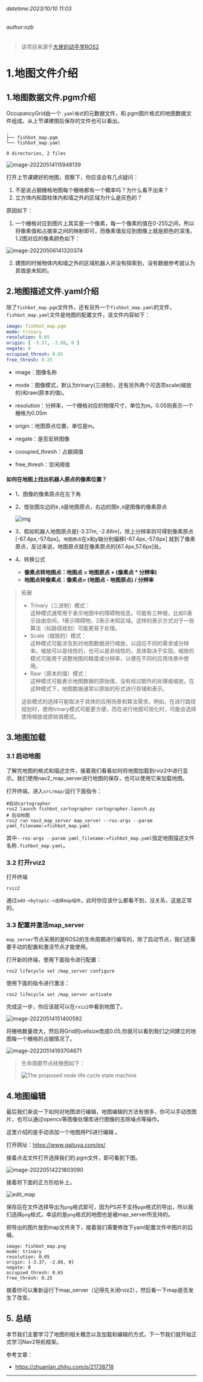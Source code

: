 ###### datetime:2023/10/10 11:03

###### author:nzb

> 该项目来源于[大佬的动手学ROS2](https://fishros.com/d2lros2)

# 1.地图文件介绍

## 1.地图数据文件.pgm介绍

OccupancyGrid由一个`.yaml格式`的元数据文件，和.pgm图片格式的地图数据文件组成。从上节课建图后保存的文件也可以看出。

```
.
├── fishbot_map.pgm
└── fishbot_map.yaml

0 directories, 2 files
```

![image-20220514115948139](imgs/image-20220514115948139.png)

打开上节课建好的地图，观察下，你应该会有几点疑问：

1. 不是说占据栅格地图每个栅格都有一个概率吗？为什么看不出来？
2. 立方体内和圆柱体内和墙之外的区域为什么是灰色的？

原因如下：

1. 一个栅格对应到图片上其实是一个像素，每一个像素的值在0-255之间，所以将像素值和占据率之间的映射即可，而像素值反应到图像上就是颜色的深浅，1.2图对应的像素颜色如下：

![image-20220506141320374](imgs/image-20220506141320374.png)

2. 建图的时候物体内和墙之外的区域机器人并没有探索到，没有数据参考就认为其值是未知的。

## 2.地图描述文件.yaml介绍

除了`fishbot_map.pgm`文件外，还有另外一个`fishbot_map.yaml`的文件，`fishbot_map.yaml`文件是地图的配置文件，该文件内容如下：

```yaml
image: fishbot_map.pgm
mode: trinary
resolution: 0.05
origin: [ -3.37, -2.88, 0 ]
negate: 0
occupied_thresh: 0.65
free_thresh: 0.25
```

- image：图像名称

- mode：图像模式，默认为trinary(三进制)，还有另外两个可选项scale(缩放的)和raw(原本的值)。

- resolution：分辨率，一个栅格对应的物理尺寸，单位为m。0.05则表示一个栅格为0.05m

- origin：地图原点位置，单位是m。


- negate：是否反转图像

- cooupied_thresh：占据阈值

- free_thresh：空闲阈值

#### 如何在地图上找出机器人原点的像素位置？

- 1、图像的像素原点在左下角

- 2、借张图左边的`0,0`是地图原点，右边的图`0,0`是图像的像素原点

  ![img](imgs/watermark,type_ZmFuZ3poZW5naGVpdGk,shadow_10,text_aHR0cHM6Ly9ibG9nLmNzZG4ubmV0L3o4MjQwNzQ5ODl5,size_16,color_FFFFFF,t_70.png)

- 3、假如机器人地图原点是[-3.37m, -2.88m]，除上分辨率则可得到像素原点[-67.4px,-57.6px]。`地图原点`在x和y轴分别偏移[-67.4px,-57.6px]
  就到了像素原点，反过来说，地图原点就在像素原点的[67.4px,57.6px]处。

- 4、转换公式
    - **像素点转地图点：地图点 = 地图原点 + (像素点 * 分辨率)**
    - **地图点转像素点：像素点= (地图点 - 地图原点) / 分辨率**

> 拓展
> - Trinary（三进制）模式：  
    这种模式通常用于表示地图中的障碍物信息。可能有三种值，比如0表示自由空间，1表示障碍物，2表示未知区域。这样的表示方式对于一些算法（如路径规划）可能更易于处理。
> - Scale（缩放的）模式：  
    这种模式可能涉及到对地图数据进行缩放，以适应不同的需求或分辨率。缩放可以是线性的，也可以是非线性的，具体取决于实现。缩放的模式可能用于调整地图的精度或分辨率，以便在不同的应用场景中使用。
> - Raw（原本的值）模式：  
    这种模式可能表示地图数据的原始值，没有经过额外的处理或缩放。在这种模式下，地图数据通常以原始的形式进行存储和表示。
>
> 这些模式的选择可能取决于具体的应用场景和算法需求。例如，在进行路径规划时，使用trinary模式可能更方便，而在进行地图可视化时，可能会选择使用缩放或原始值模式。

## 3.地图加载

### 3.1 启动地图

了解完地图的格式和描述文件，接着我们看看如何将地图加载到rviz2中进行显示。我们使用nav2_map_server进行地图的保存，也可以使用它来加载地图。

打开终端，进入`src/map/`运行下面指令：

```shell
#启动cartographer
ros2 launch fishbot_cartographer cartographer.launch.py 
# 启动地图
ros2 run nav2_map_server map_server --ros-args --param yaml_filename:=fishbot_map.yaml
```

其中`--ros-args --param yaml_filename:=fishbot_map.yaml`指定地图描述文件名称`.fishbot_map.yaml`。

### 3.2 打开rviz2

打开终端

```
rviz2
```

通过`add->bytopic->选择map组件`。此时你应该什么都看不到，没关系，这是正常的。

### 3.3 配置并激活map_server

`map_server`节点采用的是ROS2的生命周期进行编写的，除了启动节点，我们还需要手动的配置和激活节点才能使用。

打开新的终端，使用下面指令进行配置：

```
ros2 lifecycle set /map_server configure
```

使用下面的指令进行激活：

```
ros2 lifecycle set /map_server activate
```

完成这一步，你应该就可以在`rviz2`中看到地图了。

![image-20220514151400592](imgs/image-20220514151400592.png)

将栅格数量改大，然后将Grid的cellsize改成0.05,你就可以看到我们之间建立的地图每一个栅格的占据情况了。

![image-20220514193704671](imgs/image-20220514193704671.png)

> 生命周期节点转换图如下：
>
> ![The proposed node life cycle state machine](imgs/life_cycle_sm.png)

## 4.地图编辑

最后我们来说一下如何对地图进行编辑，地图编辑的方法有很多，你可以手动改图片，也可以通过opencv等图像处理库进行图像的去除噪点等操作。

这里介绍的是手动添加一个地图用PS进行编辑 。

打开网址：https://www.gaituya.com/ps/

接着点击文件打开选择我们的.pgm文件，即可看到下图。

![image-20220514221803090](imgs/image-20220514221803090.png)

接着将下面的正方形给补上。

![edit_map](imgs/edit_map.gif)

保存后在文件选择导出为`png`格式即可，因为PS并不支持`pgm`格式的导出，所以我们选择`png`格式，幸运的是`png`格式的地图也是被map_server所支持的。

把导出的图片放到map文件夹下，接着我们需要修改下yaml配置文件中图片的后缀。

```
image: fishbot_map.png
mode: trinary
resolution: 0.05
origin: [-3.37, -2.88, 0]
negate: 0
occupied_thresh: 0.65
free_thresh: 0.25
```

接着你可以重新运行下map_server（记得先关闭rviz2），然后看一下map是否发生了改变。

## 5. 总结

本节我们主要学习了地图的相关概念以及加载和编辑的方式，下一节我们就开始正式学习Nav2导航框架。

参考文章：

- https://zhuanlan.zhihu.com/p/21738718

--------------